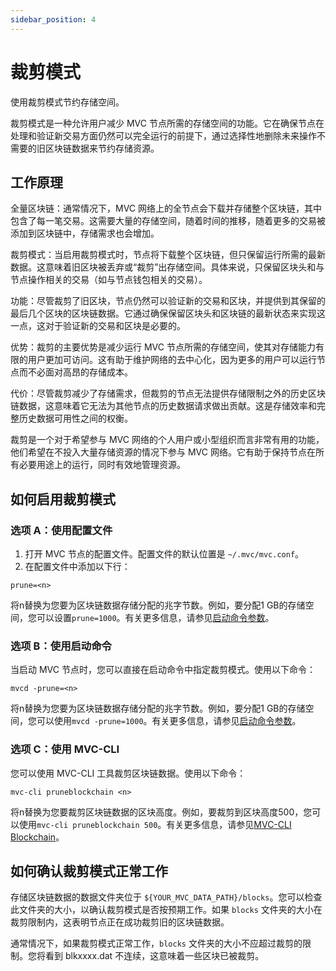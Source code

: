 ```yaml
---
sidebar_position: 4
---
```

# 裁剪模式

使用裁剪模式节约存储空间。

裁剪模式是一种允许用户减少 MVC 节点所需的存储空间的功能。它在确保节点在处理和验证新交易方面仍然可以完全运行的前提下，通过选择性地删除未来操作不需要的旧区块链数据来节约存储资源。

## 工作原理

全量区块链：通常情况下，MVC 网络上的全节点会下载并存储整个区块链，其中包含了每一笔交易。这需要大量的存储空间，随着时间的推移，随着更多的交易被添加到区块链中，存储需求也会增加。

裁剪模式：当启用裁剪模式时，节点将下载整个区块链，但只保留运行所需的最新数据。这意味着旧区块被丢弃或“裁剪”出存储空间。具体来说，只保留区块头和与节点操作相关的交易（如与节点钱包相关的交易）。

功能：尽管裁剪了旧区块，节点仍然可以验证新的交易和区块，并提供到其保留的最后几个区块的区块链数据。它通过确保保留区块头和区块链的最新状态来实现这一点，这对于验证新的交易和区块是必要的。

优势：裁剪的主要优势是减少运行 MVC 节点所需的存储空间，使其对存储能力有限的用户更加可访问。这有助于维护网络的去中心化，因为更多的用户可以运行节点而不必面对高昂的存储成本。

代价：尽管裁剪减少了存储需求，但裁剪的节点无法提供存储限制之外的历史区块链数据，这意味着它无法为其他节点的历史数据请求做出贡献。这是存储效率和完整历史数据可用性之间的权衡。

裁剪是一个对于希望参与 MVC 网络的个人用户或小型组织而言非常有用的功能，他们希望在不投入大量存储资源的情况下参与 MVC 网络。它有助于保持节点在所有必要用途上的运行，同时有效地管理资源。

## 如何启用裁剪模式

### 选项 A：使用配置文件

1. 打开 MVC 节点的配置文件。配置文件的默认位置是 `~/.mvc/mvc.conf`。
2. 在配置文件中添加以下行：

```
prune=<n>
```

将n替换为您要为区块链数据存储分配的兆字节数。例如，要分配1 GB的存储空间，您可以设置`prune=1000`。有关更多信息，请参见[启动命令参数](../installation/start-up-command.md)。

### 选项 B：使用启动命令

当启动 MVC 节点时，您可以直接在启动命令中指定裁剪模式。使用以下命令：

```
mvcd -prune=<n>
```

将n替换为您要为区块链数据存储分配的兆字节数。例如，要分配1 GB的存储空间，您可以使用`mvcd -prune=1000`。有关更多信息，请参见[启动命令参数](../installation/start-up-command.md)。

### 选项 C：使用 MVC-CLI

您可以使用 MVC-CLI 工具裁剪区块链数据。使用以下命令：

```
mvc-cli pruneblockchain <n>
```

将n替换为您要裁剪区块链数据的区块高度。例如，要裁剪到区块高度500，您可以使用`mvc-cli pruneblockchain 500`。有关更多信息，请参见[MVC-CLI Blockchain](../usage/mvc-cli/blockchain.md)。

## 如何确认裁剪模式正常工作

存储区块链数据的数据文件夹位于 `${YOUR_MVC_DATA_PATH}/blocks`。您可以检查此文件夹的大小，以确认裁剪模式是否按预期工作。如果 `blocks` 文件夹的大小在裁剪限制内，这表明节点正在成功裁剪旧的区块链数据。

通常情况下，如果裁剪模式正常工作，`blocks` 文件夹的大小不应超过裁剪的限制。您将看到 blkxxxx.dat 不连续，这意味着一些区块已被裁剪。
